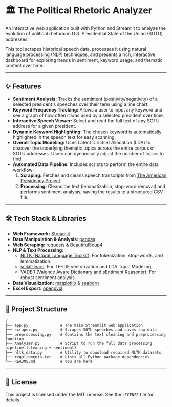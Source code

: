 # 🏛️ The Political Rhetoric Analyzer

An interactive web application built with Python and Streamlit to analyze the evolution of political rhetoric in U.S. Presidential State of the Union (SOTU) addresses.

This tool scrapes historical speech data, processes it using natural language processing (NLP) techniques, and presents a rich, interactive dashboard for exploring trends in sentiment, keyword usage, and thematic content over time.

---

## ✨ Features

*   **Sentiment Analysis:** Tracks the sentiment (positivity/negativity) of a selected president's speeches over their term using a line chart.
*   **Keyword Frequency Tracking:** Allows a user to input any keyword and see a graph of how often it was used by a selected president over time.
*   **Interactive Speech Viewer:** Select and read the full text of any SOTU address for a given president.
*   **Dynamic Keyword Highlighting:** The chosen keyword is automatically highlighted in the speech text for easy scanning.
*   **Overall Topic Modeling:** Uses Latent Dirichlet Allocation (LDA) to discover the underlying thematic topics across the entire corpus of SOTU addresses. Users can dynamically adjust the number of topics to find.
*   **Automated Data Pipeline:** Includes scripts to perform the entire data workflow:
    1.  **Scraping:** Fetches and cleans speech transcripts from [The American Presidency Project](https://www.presidency.ucsb.edu/).
    2.  **Processing:** Cleans the text (lemmatization, stop-word removal) and performs sentiment analysis, saving the results to a structured CSV file.

---

## 🛠️ Tech Stack & Libraries

*   **Web Framework:** [Streamlit](https://streamlit.io/)
*   **Data Manipulation & Analysis:** [pandas](https://pandas.pydata.org/)
*   **Web Scraping:** [requests](https://requests.readthedocs.io/en/latest/) & [BeautifulSoup4](https://www.crummy.com/software/BeautifulSoup/bs4/doc/)
*   **NLP & Text Processing:**
    *   [NLTK (Natural Language Toolkit)](https://www.nltk.org/): For tokenization, stop-words, and lemmatization.
    *   [scikit-learn](https://scikit-learn.org/): For TF-IDF vectorization and LDA Topic Modeling.
    *   [VADER (Valence Aware Dictionary and sEntiment Reasoner)](https://github.com/cjhutto/vaderSentiment): For robust sentiment analysis.
*   **Data Visualization:** [matplotlib](https://matplotlib.org/) & [seaborn](https://seaborn.pydata.org/)
*   **Excel Export:** [openpyxl](https://openpyxl.readthedocs.io/en/stable/)

---

## 📂 Project Structure

```
/
├── app.py              # The main Streamlit web application
├── scraper.py          # Scrapes SOTU speeches and saves raw data
├── preprocessing.py    # Contains the text cleaning and preprocessing function
├── Analyzer.py         # Script to run the full data processing pipeline (cleaning + sentiment)
├── nltk_data.py        # Utility to download required NLTK datasets
├── requirements.txt    # Lists all Python package dependencies
└── README.md           # You are here
```

---

## 📜 License

This project is licensed under the MIT License. See the `LICENSE` file for details.
